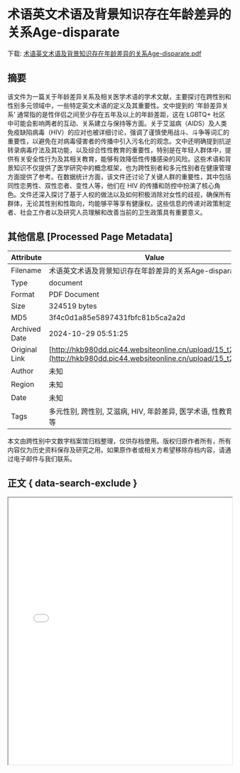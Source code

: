 # 术语英文术语及背景知识存在年龄差异的关系Age-disparate

<!-- tcd_download_link -->
下载: <a href="../术语英文术语及背景知识存在年龄差异的关系Age-disparate.pdf" download>术语英文术语及背景知识存在年龄差异的关系Age-disparate.pdf</a>
<!-- tcd_download_link_end -->

## 摘要

<!-- tcd_abstract -->
该文件为一篇关于年龄差异关系及相关医学术语的学术文献，主要探讨在跨性别和性别多元领域中，一些特定英文术语的定义及其重要性。文中提到的 ‘年龄差异关系’ 通常指的是性伴侣之间至少存在五年及以上的年龄差距，这在 LGBTQ+ 社区中可能会影响两者的互动、关系建立与保持等方面。关于艾滋病（AIDS）及人类免疫缺陷病毒（HIV）的应对也被详细讨论，强调了谨慎使用战斗、斗争等词汇的重要性，以避免在对病毒侵害者的传播中引入污名化的观念。文中还明确提到抗逆转录病毒疗法及其功能，以及综合性性教育的重要性，特别是在年轻人群体中，提供有关安全性行为及其相关教育，能够有效降低性传播感染的风险。这些术语和背景知识不仅提供了医学研究中的概念框架，也为跨性别者和多元性别者在健康管理方面提供了参考。在数据统计方面，该文件还讨论了关键人群的重要性，其中包括同性恋男性、双性恋者、变性人等，他们在 HIV 的传播和防控中扮演了核心角色。文件还深入探讨了基于人权的做法以及如何积极消除对女性的歧视，确保所有群体，无论其性别和性取向，均能够平等享有健康权。这些信息的传递对政策制定者、社会工作者以及研究人员理解和改善当前的卫生政策具有重要意义。

<!-- tcd_abstract_end -->

## 其他信息 [Processed Page Metadata]

| Attribute       | Value                                  |
|-----------------|----------------------------------------|
| Filename        | 术语英文术语及背景知识存在年龄差异的关系Age-disparate.pdf                             |
| Type            | document                                 |
| Format          | PDF Document                               |
| Size            | 324519 bytes                           |
| MD5             | 3f4c0d1a85e5897431fbfc81b5ca2a2d                                  |
| Archived Date   | 2024-10-29 05:51:25                             |
| Original Link   | [http://hkb980dd.pic44.websiteonline.cn/upload/15_t2mb.pdf](http://hkb980dd.pic44.websiteonline.cn/upload/15_t2mb.pdf)                         |
| Author          | 未知                               |
| Region          | 未知                               |
| Date            | 未知                                 |
| Tags            | 多元性别, 跨性别, 艾滋病, HIV, 年龄差异, 医学术语, 性教育, 性别平等                                 |

本文由跨性别中文数字档案馆归档整理，仅供存档使用。版权归原作者所有，所有内容仅为历史资料保存及研究之用。如果原作者或相关方希望移除存档内容，请通过电子邮件与我们联系。

## 正文 { data-search-exclude }

<!-- tcd_main_text -->
<iframe src="../术语英文术语及背景知识存在年龄差异的关系Age-disparate.pdf" width="100%" height="600px">
    <p>无法显示PDF，请下载查看。</p>
</iframe>
<!-- tcd_main_text_end -->

